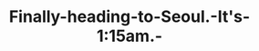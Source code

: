 ---
layout: blog
title: Finally-heading-to-Seoul.-It's-1:15am.-
category: blog
lat: 13.68913
lng: 100.75302
image: https://s3-us-west-2.amazonaws.com/travels2013/2014-01-30 10:17:49 PST.jpg
---